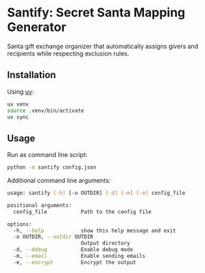 # Santify: Secret Santa Mapping Generator

Santa gift exchange organizer that automatically assigns givers and recipients while respecting exclusion rules.

## Installation

Using [uv](https://github.com/astral-sh/uv):

```sh
uv venv
source .venv/bin/activate
uv sync
```

## Usage

Run as command line script:

```sh
python -m santify config.json
```

Additional command line arguments:

```sh
usage: santify [-h] [-o OUTDIR] [-d] [-m] [-e] config_file

positional arguments:
  config_file           Path to the config file

options:
  -h, --help            show this help message and exit
  -o OUTDIR, --outdir OUTDIR
                        Output directory
  -d, --debug           Enable debug mode
  -m, --email           Enable sending emails
  -e, --encrypt         Encrypt the output
```
